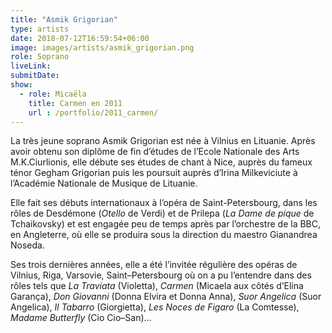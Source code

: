 ```yaml
---
title: "Asmik Grigorian"
type: artists
date: 2018-07-12T16:59:54+06:00
image: images/artists/asmik_grigorian.png
role: Soprano
liveLink: 
submitDate: 
show:
  - role: Micaëla
    title: Carmen en 2011
    url : /portfolio/2011_carmen/
---
```


La très jeune soprano Asmik Grigorian est née à Vilnius en Lituanie. Après avoir obtenu son diplôme de fin d’études de l’Ecole Nationale des Arts M.K.Ciurlionis, elle débute ses études de chant à Nice, auprès du fameux ténor Gegham Grigorian puis les poursuit auprès d’Irina Milkeviciute à l’Académie Nationale de Musique de Lituanie.

Elle fait ses débuts internationaux à l’opéra de Saint-Petersbourg, dans les rôles de Desdémone (*Otello* de Verdi) et de Prilepa (*La Dame de pique* de Tchaikovsky) et est engagée peu de temps après par l’orchestre de la BBC, en Angleterre, où elle se produira sous la direction du maestro Gianandrea Noseda.

Ses trois dernières années, elle a été l’invitée régulière des opéras de Vilnius, Riga, Varsovie, Saint–Petersbourg où on a pu l’entendre dans des rôles tels que *La Traviata* (Violetta), *Carmen* (Micaela aux côtés d’Elina Garança), *Don Giovanni* (Donna Elvira et Donna Anna), *Suor Angelica* (Suor Angelica), *Il Tabarro* (Giorgietta), *Les Noces de Figaro* (La Comtesse), *Madame Butterfly* (Cio Cio–San)...
